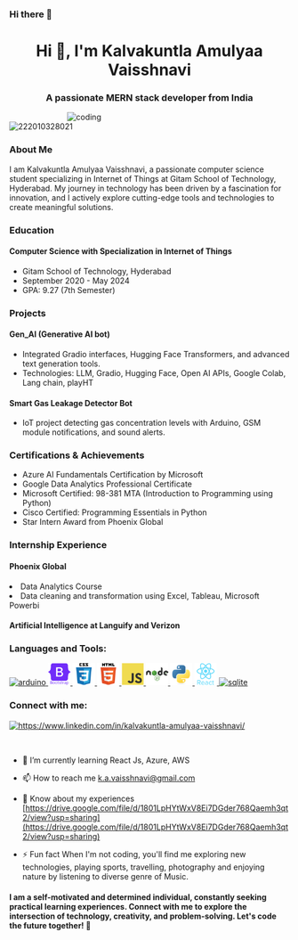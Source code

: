 ### Hi there 👋

<!--
**222010328021/222010328021** is a ✨ _special_ ✨ repository because its `README.md` (this file) appears on your GitHub profile.

Here are some ideas to get you started:

- 🔭 I’m currently working on ...
- 🌱 I’m currently learning ...
- 👯 I’m looking to collaborate on ...
- 🤔 I’m looking for help with ...
- 💬 Ask me about ...
- 📫 How to reach me: ...
- 😄 Pronouns: ...
- ⚡ Fun fact: ...
-->

<h1 align="center">Hi 👋, I'm Kalvakuntla Amulyaa Vaisshnavi</h1>
<h3 align="center">A passionate MERN stack developer from India</h3>
<img align="right" alt="coding" width="400 src="https://i.pinimg.com/originals/e7/26/c7/e726c74ac081eed50feee1433d12c998.gif"/>
<p align="left"> <img src="https://komarev.com/ghpvc/?username=222010328021&label=Profile%20views&color=0e75b6&style=flat" alt="222010328021" /> </p>
<h3>About Me</h3>
<p>I am Kalvakuntla Amulyaa Vaisshnavi, a passionate computer science student specializing in Internet of Things at Gitam School of Technology, Hyderabad. My journey in technology has been driven by a fascination for innovation, and I actively explore cutting-edge tools and technologies to create meaningful solutions.
</p>
<h3>Education</h3>
<h4>Computer Science with Specialization in Internet of Things</h4>

<ul>
  <li>Gitam School of Technology, Hyderabad</li>
  <li>September 2020 - May 2024</li>
  <li>GPA: 9.27 (7th Semester)</li>
</ul>
<h3>
  Projects
</h3>

<h4>Gen_AI (Generative AI bot)</h4>
<ul>
  <li>Integrated Gradio interfaces, Hugging Face Transformers, and advanced text generation tools.</li>
  <li>Technologies: LLM, Gradio, Hugging Face, Open AI APIs, Google Colab, Lang chain, playHT</li>
</ul>
<h4>Smart Gas Leakage Detector Bot</h4>
<ul>
  <li>IoT project detecting gas concentration levels with Arduino, GSM module notifications, and sound alerts.</li>
</ul>

<h3>Certifications & Achievements</h3>
<ul>
  <li>Azure AI Fundamentals Certification by Microsoft</li>
  <li>Google Data Analytics Professional Certificate</li>
  
  <li>Microsoft Certified: 98-381 MTA (Introduction to Programming using Python)</li>
  <li>Cisco Certified: Programming Essentials in Python</li>
  <li>Star Intern Award from Phoenix Global </li>
  
</ul>
<h3>Internship Experience</h3>
<h4>Phoenix Global</h4>
<li>Data Analytics Course</li>
  <li>Data cleaning and transformation using Excel, Tableau, Microsoft Powerbi</li>
  <h4>Artificial Intelligence at Languify and Verizon</h4>
<h3 align="left">Languages and Tools:</h3>
<p align="left"> <a href="https://www.arduino.cc/" target="_blank" rel="noreferrer"> <img src="https://cdn.worldvectorlogo.com/logos/arduino-1.svg" alt="arduino" width="40" height="40"/> </a> <a href="https://getbootstrap.com" target="_blank" rel="noreferrer"> <img src="https://raw.githubusercontent.com/devicons/devicon/master/icons/bootstrap/bootstrap-plain-wordmark.svg" alt="bootstrap" width="40" height="40"/> </a> <a href="https://www.w3schools.com/css/" target="_blank" rel="noreferrer"> <img src="https://raw.githubusercontent.com/devicons/devicon/master/icons/css3/css3-original-wordmark.svg" alt="css3" width="40" height="40"/> </a> <a href="https://expressjs.com" target="_blank" rel="noreferrer">  <img src="https://raw.githubusercontent.com/devicons/devicon/master/icons/html5/html5-original-wordmark.svg" alt="html5" width="40" height="40"/> </a> <a href="https://developer.mozilla.org/en-US/docs/Web/JavaScript" target="_blank" rel="noreferrer"> <img src="https://raw.githubusercontent.com/devicons/devicon/master/icons/javascript/javascript-original.svg" alt="javascript" width="40" height="40"/> </a> <a href="https://nodejs.org" target="_blank" rel="noreferrer"> <img src="https://raw.githubusercontent.com/devicons/devicon/master/icons/nodejs/nodejs-original-wordmark.svg" alt="nodejs" width="40" height="40"/> </a> <a href="https://www.python.org" target="_blank" rel="noreferrer"> <img src="https://raw.githubusercontent.com/devicons/devicon/master/icons/python/python-original.svg" alt="python" width="40" height="40"/> </a> <a href="https://reactjs.org/" target="_blank" rel="noreferrer"> <img src="https://raw.githubusercontent.com/devicons/devicon/master/icons/react/react-original-wordmark.svg" alt="react" width="40" height="40"/> </a> <a href="https://www.sqlite.org/" target="_blank" rel="noreferrer"> <img src="https://www.vectorlogo.zone/logos/sqlite/sqlite-icon.svg" alt="sqlite" width="40" height="40"/> </a> </p>
<h3 align="left">Connect with me:</h3>
<p align="left">
<a href="https://linkedin.com/in/https://www.linkedin.com/in/kalvakuntla-amulyaa-vaisshnavi/" target="blank"><img align="center" src="https://raw.githubusercontent.com/rahuldkjain/github-profile-readme-generator/master/src/images/icons/Social/linked-in-alt.svg" alt="https://www.linkedin.com/in/kalvakuntla-amulyaa-vaisshnavi/" height="30" width="40" /></a>
</p>

</br>

- 🌱 I’m currently learning React Js, Azure, AWS

- 📫 How to reach me k.a.vaisshnavi@gmail.com

- 📄 Know about my experiences [https://drive.google.com/file/d/1801LpHYtWxV8Ei7DGder768Qaemh3qt2/view?usp=sharing](https://drive.google.com/file/d/1801LpHYtWxV8Ei7DGder768Qaemh3qt2/view?usp=sharing)

- ⚡ Fun fact When I'm not coding, you'll find me exploring new technologies, playing sports, travelling, photography and enjoying nature by listening to diverse genre of Music.

<h4>I am a self-motivated and determined individual, constantly seeking practical learning experiences. Connect with me to explore the intersection of technology, creativity, and problem-solving. Let's code the future together! 🚀</h4>
